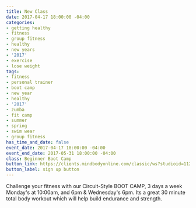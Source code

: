 ```yaml
---
title: New Class
date: 2017-04-17 18:00:00 -04:00
categories:
- getting healthy
- fitness
- group fitness
- healthy
- new years
- '2017'
- exercise
- lose weight
tags:
- fitness
- personal trainer
- boot camp
- new year
- healthy
- '2017'
- zumba
- fit camp
- summer
- spring
- swim wear
- group fitness
has_time_and_date: false
event_date: 2017-04-17 18:00:00 -04:00
event_end_date: 2017-05-31 18:00:00 -04:00
class: Beginner Boot Camp
button_link: https://clients.mindbodyonline.com/classic/ws?studioid=112719&stype=-8&sTG=28&sVT=21
button_label: sign up button
---
```




Challenge your fitness with our Circuit-Style BOOT CAMP,  3 days a week Monday's at 10:00am, and 6pm & Wednesday's 6pm. Its a great 30 minute total body workout which will help build endurance and strength. 
